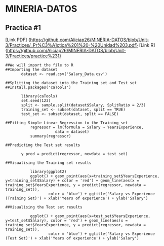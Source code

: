 # MINERIA-DATOS


## Practica #1
[Link PDF] {https://github.com/Aliciap26/MINERIA-DATOS/blob/Unit-3/Practices/_Pr%C3%A1ctica%201%20-%20Unidad%203.pdf}
[Link R] {https://github.com/Aliciap26/MINERIA-DATOS/blob/Unit-3/Practices/practice%231}
 ~~~
 ##We will import the file to R
##Importing the dataset
        dataset <- read.csv('Salary_Data.csv')

##Splitting the dataset into the Training set and Test set
##Install.packages('caTools')

        library(caTools)
        set.seed(123)
        split <- sample.split(dataset$Salary, SplitRatio = 2/3)
        training_set <- subset(dataset, split == TRUE)
        test_set <- subset(dataset, split == FALSE)

##Fitting Simple Linear Regression to the Training set
            regressor = lm(formula = Salary ~ YearsExperience,
                       data = dataset)
            summary(regressor)

##Predicting the Test set results

        y_pred = predict(regressor, newdata = test_set)

##Visualising the Training set results

            library(ggplot2)
            ggplot() + geom_point(aes(x=training_set$YearsExperience, y=training_set$Salary) + color = 'red') + geom_line(aes(x = training_set$YearsExperience, y = predict(regressor, newdata = training_set)),
                    color = 'blue') + ggtitle('Salary vs Experience (Training Set)') + xlab('Years of experience') + ylab('Salary')

##Visualising the Test set results

            ggplot() + geom_point(aes(x=test_set$YearsExperience, y=test_set$Salary), color = 'red') + geom_line(aes(x = training_set$YearsExperience, y = predict(regressor, newdata = training_set)),
                    color = 'blue') + ggtitle('Salary vs Experience (Test Set)') + xlab('Years of experience') + ylab('Salary')
 ~~~
 
                    

